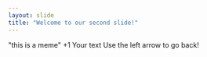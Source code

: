 ```yaml
---
layout: slide
title: "Welcome to our second slide!"
---
```


"this is a meme" +1
Your text
Use the left arrow to go back!
